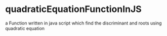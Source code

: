 # quadraticEquationFunctionInJS
a Function written in java script which find the discriminant and roots using quadratic equation
